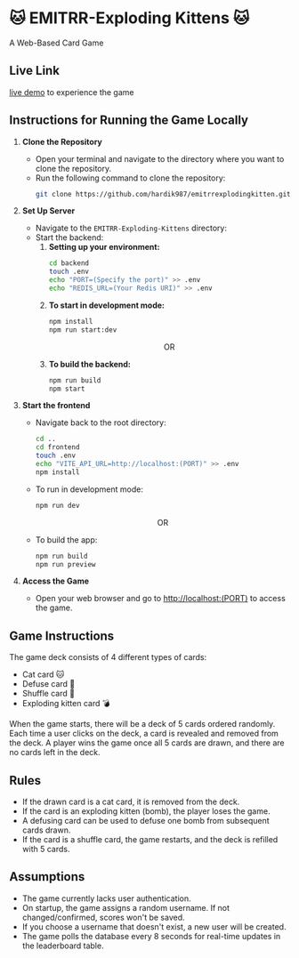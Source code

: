 <h1 align="left">🐱 EMITRR-Exploding Kittens 🐱</h1>
<p align="left">A Web-Based Card Game</p>

## Live Link

[live demo](https://exploding-kittens.netlify.app/) to experience the game

## Instructions for Running the Game Locally

1. **Clone the Repository**

   - Open your terminal and navigate to the directory where you want to clone the repository.
   - Run the following command to clone the repository:
     ```bash
     git clone https://github.com/hardik987/emitrrexplodingkitten.git
     ```

2. **Set Up Server**

   - Navigate to the `EMITRR-Exploding-Kittens` directory:
   - Start the backend:
     1. **Setting up your environment:**
        ```bash
        cd backend
        touch .env
        echo "PORT=(Specify the port)" >> .env
        echo "REDIS_URL=(Your Redis URI)" >> .env
        ```
     2. **To start in development mode:**
        ```bash
        npm install
        npm run start:dev
        ```
        <p align="center">OR</p>
     3. **To build the backend:**
        ```bash
        npm run build
        npm start
        ```

3. **Start the frontend**
   - Navigate back to the root directory:
     ```bash
     cd ..
     cd frontend
     touch .env
     echo "VITE_API_URL=http://localhost:(PORT)" >> .env
     npm install
     ```
   - To run in development mode:
     ```bash
     npm run dev
     ```
     <p align="center">OR</p>
   - To build the app:
     ```bash
     npm run build
     npm run preview
     ```
4. **Access the Game**
   - Open your web browser and go to [http://localhost:(PORT)](http://localhost:5173) to access the game.

## Game Instructions

The game deck consists of 4 different types of cards:

- Cat card 🐱
- Defuse card 🚫
- Shuffle card 🔀
- Exploding kitten card 💣

When the game starts, there will be a deck of 5 cards ordered randomly. Each time a user clicks on the deck, a card is revealed and removed from the deck. A player wins the game once all 5 cards are drawn, and there are no cards left in the deck.

## Rules

- If the drawn card is a cat card, it is removed from the deck.
- If the card is an exploding kitten (bomb), the player loses the game.
- A defusing card can be used to defuse one bomb from subsequent cards drawn.
- If the card is a shuffle card, the game restarts, and the deck is refilled with 5 cards.

## Assumptions

- The game currently lacks user authentication.
- On startup, the game assigns a random username. If not changed/confirmed, scores won't be saved.
- If you choose a username that doesn't exist, a new user will be created.
- The game polls the database every 8 seconds for real-time updates in the leaderboard table.
